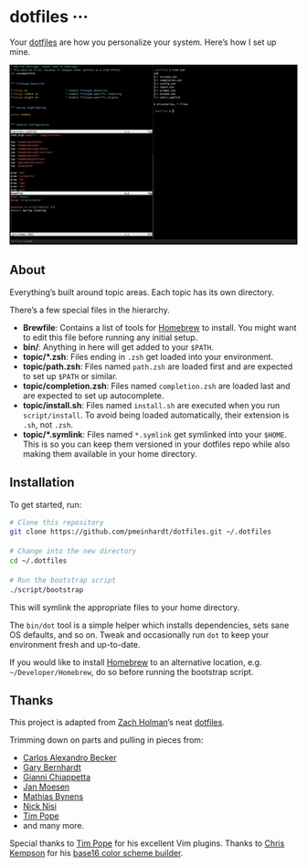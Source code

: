 # dotfiles ···

Your [dotfiles](https://dotfiles.github.io/) are how you personalize your system. Here’s how I set up mine.

![screenshot](./screenshot.png)

## About

Everything’s built around topic areas. Each topic has its own directory.

There’s a few special files in the hierarchy.

- **Brewfile**: Contains a list of tools for [Homebrew](https://github.com/Homebrew/brew) to install. You might want to edit this file before running any initial setup.
- **bin/**: Anything in here will get added to your `$PATH`.
- **topic/\*.zsh**: Files ending in `.zsh` get loaded into your environment.
- **topic/path.zsh**: Files named `path.zsh` are loaded first and are expected to set up `$PATH` or similar.
- **topic/completion.zsh**: Files named `completion.zsh` are loaded last and are expected to set up autocomplete.
- **topic/install.sh**: Files named `install.sh` are executed when you run `script/install`. To avoid being loaded automatically, their extension is `.sh`, not `.zsh`.
- **topic/\*.symlink**: Files named `*.symlink` get symlinked into your `$HOME`. This is so you can keep them versioned in your dotfiles repo while also making them available in your home directory.

## Installation

To get started, run:

```sh
# Clone this repository
git clone https://github.com/pmeinhardt/dotfiles.git ~/.dotfiles

# Change into the new directory
cd ~/.dotfiles

# Run the bootstrap script
./script/bootstrap
```

This will symlink the appropriate files to your home directory.

The `bin/dot` tool is a simple helper which installs dependencies, sets sane OS defaults, and so on.
Tweak and occasionally run `dot` to keep your environment fresh and up-to-date.

If you would like to install [Homebrew](https://github.com/Homebrew/brew) to an alternative location, e.g. `~/Developer/Homebrew`, do so before running the bootstrap script.

## Thanks

This project is adapted from [Zach Holman](https://github.com/holman)’s neat [dotfiles](https://github.com/holman/dotfiles).

Trimming down on parts and pulling in pieces from:

- [Carlos Alexandro Becker](https://github.com/caarlos0/dotfiles)
- [Gary Bernhardt](https://github.com/garybernhardt/dotfiles)
- [Gianni Chiappetta](https://github.com/gf3/dotfiles)
- [Jan Moesen](https://github.com/janmoesen/tilde)
- [Mathias Bynens](https://github.com/mathiasbynens/dotfiles)
- [Nick Nisi](https://github.com/nicknisi/dotfiles)
- [Tim Pope](https://github.com/tpope/tpope)
- and many more.

Special thanks to [Tim Pope](https://github.com/tpope/) for his excellent Vim plugins.
Thanks to [Chris Kempson](https://github.com/chriskempson) for his [base16 color scheme builder](https://github.com/chriskempson/base16-builder).
